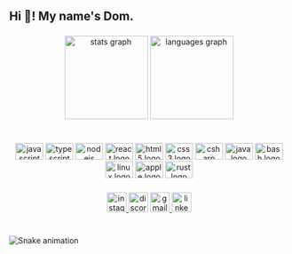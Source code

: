 <h2 align="left">Hi 👋! My name's Dom.</h2>

###

<div align="center">
  <img src="https://github-readme-stats.vercel.app/api?hide_title=false&hide_rank=false&show_icons=true&include_all_commits=true&count_private=true&disable_animations=false&theme=github_dark&locale=en&hide_border=false&custom_title=GitHub Stats&username=0xnxmeless" height="150" alt="stats graph"  />
  <img src="https://github-readme-stats.vercel.app/api/top-langs?locale=en&hide_title=false&layout=compact&card_width=320&langs_count=5&theme=github_dark&hide_border=false&username=0xnxmeless" height="150" alt="languages graph"  />
</div>

###

<br clear="both">

<div align="center">
  <img src="https://cdn.jsdelivr.net/gh/devicons/devicon/icons/javascript/javascript-original.svg" height="30" width="50" alt="javascript logo"  />
  <img src="https://cdn.jsdelivr.net/gh/devicons/devicon/icons/typescript/typescript-plain.svg" height="30" width="50" alt="typescript logo"  />
  <img src="https://cdn.jsdelivr.net/gh/devicons/devicon/icons/nodejs/nodejs-original.svg" height="30" width="50" alt="nodejs logo"  />
  <img src="https://cdn.jsdelivr.net/gh/devicons/devicon/icons/react/react-original.svg" height="30" width="50" alt="react logo"  />
  <img src="https://cdn.jsdelivr.net/gh/devicons/devicon/icons/html5/html5-plain.svg" height="30" width="50" alt="html5 logo"  />
  <img src="https://cdn.jsdelivr.net/gh/devicons/devicon/icons/css3/css3-plain.svg" height="30" width="50" alt="css3 logo"  />
  <img src="https://cdn.jsdelivr.net/gh/devicons/devicon/icons/csharp/csharp-plain.svg" height="30" width="50" alt="csharp logo"  />
  <img src="https://cdn.jsdelivr.net/gh/devicons/devicon/icons/java/java-plain.svg" height="30" width="50" alt="java logo"  />
  <img src="https://cdn.jsdelivr.net/gh/devicons/devicon/icons/bash/bash-original.svg" height="30" width="50" alt="bash logo"  />
  <img src="https://cdn.jsdelivr.net/gh/devicons/devicon/icons/linux/linux-original.svg" height="30" width="50" alt="linux logo"  />
  <img src="https://cdn.jsdelivr.net/gh/devicons/devicon/icons/apple/apple-original.svg" height="30" width="50" alt="apple logo"  />
  <img src="https://cdn.jsdelivr.net/gh/devicons/devicon/icons/rust/rust-plain.svg" height="30" width="50" alt="rust logo"  />
</div>

###

<div align="center">
  <a href="https://instagram.com/0xnxmeless" target="_blank">
    <img src="https://img.shields.io/static/v1?message=Instagram&logo=instagram&label=&color=E4405F&logoColor=white&labelColor=&style=for-the-badge" height="35" alt="instagram logo"  />
  </a>
  <img src="https://img.shields.io/static/v1?message=discord&logo=discord&label=&color=7289DA&logoColor=white&labelColor=&style=for-the-badge" height="35" alt="discord logo"  />
  <a href="mailto:domhoe@icloud.com" target="_blank">
    <img src="https://img.shields.io/static/v1?message=EMAIL ME&logo=gmail&label=&color=D14836&logoColor=white&labelColor=&style=for-the-badge" height="35" alt="gmail logo"  />
  </a>
  <img src="https://img.shields.io/static/v1?message=LinkedIn&logo=linkedin&label=&color=0077B5&logoColor=white&labelColor=&style=for-the-badge" height="35" alt="linkedin logo"  />
</div>

###

<br clear="both">

<img src="https://raw.githubusercontent.com/0xnxmeless/0xnxmeless/blob/output/snake.svg" alt="Snake animation" />

###
